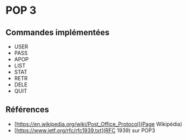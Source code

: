 POP 3
=====

## Commandes implémentées
* USER
* PASS
* APOP
* LIST
* STAT
* RETR
* DELE
* QUIT

## Références
* [https://en.wikipedia.org/wiki/Post_Office_Protocol](Page Wikipédia)
* [https://www.ietf.org/rfc/rfc1939.txt](RFC 1939) sur POP3